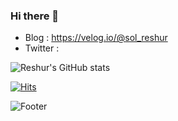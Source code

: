 ### Hi there 👋
- Blog : https://velog.io/@sol_reshur
- Twitter : 

![Reshur's GitHub stats](https://github-readme-stats.vercel.app/api?username=sol-reshur&show_icons=true&theme=radical)



[![Hits](https://hits.seeyoufarm.com/api/count/incr/badge.svg?url=https%3A%2F%2Fgithub.com%2Fsol-reshur%2Fsol-reshur.git&count_bg=%23FFC7D7&title_bg=%23C3C3C6&icon=github.svg&icon_color=%23FFFFFF&title=hits&edge_flat=false)](https://hits.seeyoufarm.com)

<!-- Footer  -->
![Footer](https://capsule-render.vercel.app/api?type=waving&color=auto&width=100%&height=200&section=footer)
